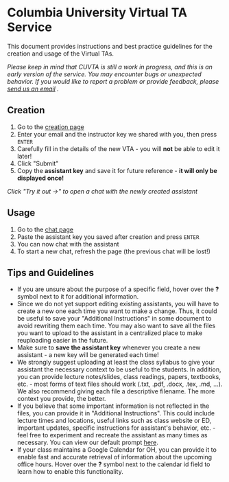 # Columbia University Virtual TA Service
This document provides instructions and best practice guidelines for the creation and usage of the Virtual TAs.

_Please keep in mind that CUVTA is still a work in progress, and this is an early version of the service. You may encounter bugs or unexpected behavior. If you would like to report a problem or provide feedback, please [send us an email](mailto:kad2231@columbia.edu,dz2428@columbia.edu?subject=%5BCUVTA%5D)
._

## Creation
1. Go to the [creation page](http://18.118.165.119/create)
2. Enter your email and the instructor key we shared with you, then press `ENTER`
3. Carefully fill in the details of the new VTA - you will **not** be able to edit it later!
4. Click "Submit"
5. Copy the **assistant key** and save it for future reference - **it will only be displayed once!**

*Click "Try it out →" to open a chat with the newly created assistant*


## Usage
1. Go to the [chat page](http://18.118.165.119/)
2. Paste the assistant key you saved after creation and press `ENTER`
3. You can now chat with the assistant
4. To start a new chat, refresh the page (the previous chat will be lost!)


## Tips and Guidelines
- If you are unsure about the purpose of a specific field, hover over the **?** symbol next to it for additional information.
- Since we do not yet support editing existing assistants, you will have to create a new one each time you want to make a change. Thus, it could be useful to save your "Additional Instructions" in some document to avoid rewriting them each time. You may also want to save all the files you want to upload to the assistant in a centralized place to make reuploading easier in the future.
- Make sure to **save the assistant key** whenever you create a new assistant - a new key will be generated each time!
- We strongly suggest uploading at least the class syllabus to give your assistant the necessary context to be useful to the students. In addition, you can provide lecture notes/slides, class readings, papers, textbooks, etc. - most forms of text files should work (.txt, .pdf, .docx, .tex, .md, ...). We also recommend giving each file a descriptive filename. The more context you provide, the better.
- If you believe that some important information is not reflected in the files, you can provide it in "Additional Instructions". This could include lecture times and locations, useful links such as class website or ED, important updates, specific instructions for assistant's behavior, etc. - feel free to experiment and recreate the assistant as many times as necessary. You can view our default prompt [here](https://github.com/cu-dna-group/docs/blob/main/PROMPT.md).
- If your class maintains a Google Calendar for OH, you can provide it to enable fast and accurate retrieval of information about the upcoming office hours. Hover over the **?** symbol next to the calendar id field to learn how to enable this functionality.
